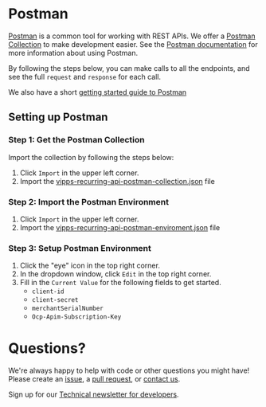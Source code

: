 # Postman

[Postman](https://www.getpostman.com/) is a common tool for working with REST APIs.
We offer a [Postman Collection](https://www.getpostman.com/collection) to make development easier.
See the [Postman documentation](https://www.getpostman.com/docs/) for more information about using Postman.

By following the steps below, you can make calls to all the
endpoints, and see the full `request` and `response` for each call.

We also have a short [getting started guide to Postman](https://github.com/vippsas/vipps-developers/blob/master/postman-guide.md)

## Setting up Postman

### Step 1: Get the Postman Collection

Import the collection by following the steps below:

1. Click `Import` in the upper left corner.
2. Import the [vipps-recurring-api-postman-collection.json](https://raw.githubusercontent.com/vippsas/vipps-recurring-api/master/tools/vipps-recurring-api-postman-collection.json) file

### Step 2: Import the Postman Environment

1. Click `Import` in the upper left corner.
2. Import the [vipps-recurring-api-postman-enviroment.json](https://raw.githubusercontent.com/vippsas/vipps-recurring-api/master/tools/vipps-recurring-api-postman-environment.json) file

### Step 3: Setup Postman Environment

1. Click the "eye" icon in the top right corner.
2. In the dropdown window, click `Edit` in the top right corner.
3. Fill in the `Current Value` for the following fields to get started.
   - `client-id`
   - `client-secret`
   - `merchantSerialNumber`
   - `Ocp-Apim-Subscription-Key`

# Questions?

We're always happy to help with code or other questions you might have!
Please create an [issue](https://github.com/vippsas/vipps-ecom-api/issues),
a [pull request](https://github.com/vippsas/vipps-ecom-api/pulls),
or [contact us](https://github.com/vippsas/vipps-developers/blob/master/contact.md).

Sign up for our [Technical newsletter for developers](https://github.com/vippsas/vipps-developers/tree/master/newsletters).
